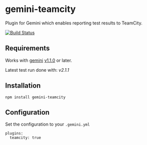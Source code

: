 # gemini-teamcity
Plugin for Gemini which enables reporting test results to TeamCity.

[![Build Status](https://travis-ci.org/Saulis/gemini-teamcity.svg?branch=master)](https://travis-ci.org/Saulis/gemini-teamcity)

## Requirements
Works with [gemini](https://github.com/gemini-testing/gemini) [v1.1.0](https://github.com/gemini-testing/gemini/releases/tag/v1.1.0) or later.

Latest test run done with: _v2.1.1_

## Installation
`npm install gemini-teamcity`

## Configuration
Set the configuration to your `.gemini.yml`

```
plugins:
  teamcity: true
```
